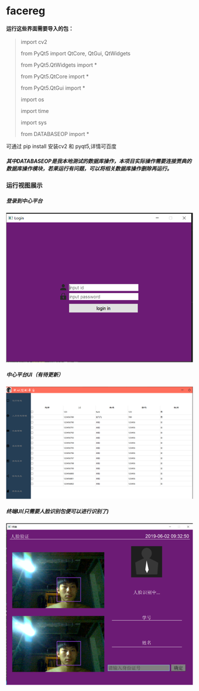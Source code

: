 # facereg

#### 运行这些界面需要导入的包：

>import cv2
>
>from PyQt5 import QtCore, QtGui, QtWidgets
>
>from PyQt5.QtWidgets import *
>
>from PyQt5.QtCore import *
>
>from PyQt5.QtGui import *
>
>import os
>
>import time
>
>import sys
>
>from DATABASEOP import *

可通过 pip install 安装cv2 和 pyqt5,详情可百度

##### 其中DATABASEOP是我本地测试的数据库操作，本项目实际操作需要连接贾典的数据库操作模块，若果运行有问题，可以将相关数据库操作删除再运行。



### 运行视图展示

##### 登录到中心平台

![](效果展示/登录.png)

##### 中心平台UI（有待更新）

![](效果展示/中心平台.png)

##### 终端UI(只需要人脸识别包便可以进行识别了)

![](效果展示/终端.png)

